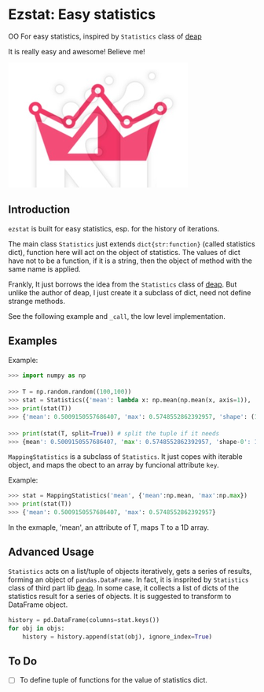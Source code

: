 # Ezstat: Easy statistics



OO For easy statistics, inspired by `Statistics` class of [deap](https://deap.readthedocs.io/en/master/index.html)

It is really easy and awesome! Believe me!

![](logo.jpg)

## Introduction

`ezstat` is built for easy statistics, esp. for the history of iterations.

The main class `Statistics` just extends `dict{str:function}` (called statistics dict), function here will act on the object of statistics. The values of dict have not to be a function, if it is a string, then the object of method with the same name is applied.

Frankly, It just borrows the idea from the `Statistics` class of [deap](https://deap.readthedocs.io/en/master/index.html). But unlike the author of deap, I just create it a subclass of dict, need not define strange methods.

See the following example and `_call`, the low level implementation.

## Examples

Example:

```python
>>> import numpy as np

>>> T = np.random.random((100,100))
>>> stat = Statistics({'mean': lambda x: np.mean(np.mean(x, axis=1)), 'max': lambda x: np.max(np.mean(x, axis=1)), 'shape':'shape'})
>>> print(stat(T))
>>> {'mean': 0.5009150557686407, 'max': 0.5748552862392957, 'shape': (100, 100)}

>>> print(stat(T, split=True)) # split the tuple if it needs
>>> {mean': 0.5009150557686407, 'max': 0.5748552862392957, 'shape-0': 100, 'shape-1': 100}
```

`MappingStatistics` is a subclass of `Statistics`. It just copes with iterable object, and maps the obect to an array by funcional attribute `key`.

Example:

```python
>>> stat = MappingStatistics('mean', {'mean':np.mean, 'max':np.max})
>>> print(stat(T))
>>> {'mean': 0.5009150557686407, 'max': 0.5748552862392957}
```

In the exmaple, 'mean', an attribute of T, maps T to a 1D array.

## Advanced Usage

`Statistics` acts on a list/tuple of objects iteratively, gets a series of results,
forming an object of `pandas.DataFrame`. In fact, it is insprited by `Statistics` class of third part lib [deap](https://deap.readthedocs.io/en/master/index.html). In some case, it collects a list of dicts of the statistics result for a series of objects. It is suggested to transform to DataFrame object.

```python
history = pd.DataFrame(columns=stat.keys())
for obj in objs:
    history = history.append(stat(obj), ignore_index=True)
```

## To Do

- [ ]  To define tuple of functions for the value of statistics dict.

